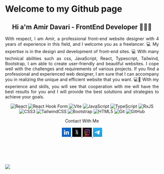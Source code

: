 # Welcome to my Github page
<h2 align="center">Hi a'm Amir Davari - FrontEnd Developer 👨🏼‍💻</h2>
<p align="justify">
 With respect, I am Amir, a professional front-end website designer with 4 years of experience in this field, and I welcome you as a freelancer.
💻 My expertise is in the design and development of front-end sites. 
💻 With many technical abilities such as css, JavaScript, React, Typescript, Tailwind, Bootstrap, I am able to create user-friendly and beautiful websites. I cope well with the challenges and requirements of various projects. If you find a professional and experienced web designer, I am sure that I can accompany you in realizing the unique and efficient website that you want. 
💻🤝 With my experience and skills, you will see that cooperation with me will have the best results for you and I will provide the best solutions and strategies to achieve your goals. 
</p>
<div align="center">
 
![React](https://img.shields.io/badge/react-%2320232a.svg?style=for-the-badge&logo=react&logoColor=%2361DAFB) ![React Hook Form](https://img.shields.io/badge/React%20Hook%20Form-%23EC5990.svg?style=for-the-badge&logo=reacthookform&logoColor=white) ![Vite](https://img.shields.io/badge/vite-%23646CFF.svg?style=for-the-badge&logo=vite&logoColor=white) ![JavaScript](https://img.shields.io/badge/javascript-%23323330.svg?style=for-the-badge&logo=javascript&logoColor=%23F7DF1E) ![TypeScript](https://img.shields.io/badge/typescript-%23007ACC.svg?style=for-the-badge&logo=typescript&logoColor=white) ![RxJS](https://img.shields.io/badge/rxjs-%23B7178C.svg?style=for-the-badge&logo=reactivex&logoColor=white) ![CSS3](https://img.shields.io/badge/css3-%231572B6.svg?style=for-the-badge&logo=css3&logoColor=white) ![TailwindCSS](https://img.shields.io/badge/tailwindcss-%2338B2AC.svg?style=for-the-badge&logo=tailwind-css&logoColor=white)  ![Bootstrap](https://img.shields.io/badge/bootstrap-%238511FA.svg?style=for-the-badge&logo=bootstrap&logoColor=white) ![HTML5](https://img.shields.io/badge/html5-%23E34F26.svg?style=for-the-badge&logo=html5&logoColor=white) ![Git](https://img.shields.io/badge/git-%23F05033.svg?style=for-the-badge&logo=git&logoColor=white) ![GitHub](https://img.shields.io/badge/github-%23121011.svg?style=for-the-badge&logo=github&logoColor=white)
 
</div>
<div align="center">
 <p bgColor="green">Contact With Me</p>
 <a target="_self" href="https://instagram.com/amirdavarich"> <img width="30" height="30" src="https://github.com/amirdavari-dev/amirdavari-dev/blob/main/images/linkedin.png?raw=true" /> </a>
 <a target="_self" href="https://twitter.com/amirdavarich"> <img width="30" height="30" src="https://github.com/amirdavari-dev/amirdavari-dev/blob/main/images/twitt.jpg?raw=true" /> </a>
 <a target="_self" href="https://linkedin.com/in/amirdavari-dev"> <img width="30" height="30" src="https://github.com/amirdavari-dev/amirdavari-dev/blob/main/images/inss.jpg?raw=true" /> </a>
 <a href="https://t.me/amirdavari_ch"> <img width="30" height="30" src="https://github.com/amirdavari-dev/amirdavari-dev/blob/main/images/tel.jpg?raw=true" /> </a>
</div>
<br />
<br />
<br />
<br />
<br />
<img align="center"  src="https://github.com/amirdavari-dev/amirdavari-dev/assets/109758250/78921863-e45e-4faa-a37b-d838424315fa" />
